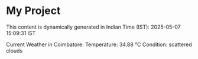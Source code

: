 # My Project

This content is dynamically generated in Indian Time (IST): 2025-05-07 15:09:31 IST


Current Weather in Coimbatore:
Temperature: 34.88 °C
Condition: scattered clouds

